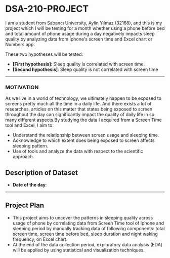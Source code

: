 # DSA-210-PROJECT
I am a student from Sabancı University, Aylin Yılmaz (32168), and this is my project which I will be testing for a month whether using a phone before bed and total amount of phone usage during a day negatively impacts sleep quality by analyzing data from Iphone's screen time  and Excel chart or Numbers app.

These two hypotheses will be tested:
- **[First hypothesis]**: Sleep quality is correlated with screen time.
- **[Second hypothesis]**: Sleep quality is not correlated with screen time

---

### MOTIVATION
As we live in a world of technology, we ultimately happen to be exposed to screens pretty much all the time in a daily life. And there exists a lot of researches, articles on this matter that states being exposed to screen throughout the day can significantly impact the quality of daily life in so many different aspects.By studying the data I acquired from a Screen Time tool and Excel, I aim to:
- Understand the relationship between screen usage and sleeping time.
- Acknowledge to which extent does being exposed to screen affects sleeping pattern.
- Use of tools and analyze the data with respect to the scientific approach. 

## **Description of Dataset**
- **Date of the day**:







---

## **Project Plan**
- This project aims to uncover the patterns in sleeping quality across usage of phone by correlating data from Screen Time tool of Iphone and sleeping period by manually tracking data of following components: total screen time, screen time before bed, sleep duration and night waking frequency, on Excel chart.
- At the end of the data collection period, exploratory data analysis (EDA) will be applied by using statistical and visualization techniques.

